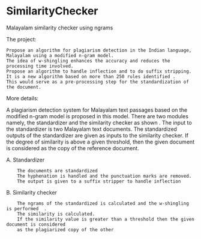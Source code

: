 SimilarityChecker
=================

Malayalam similarity checker using ngrams



The project:

    Propose an algorithm for plagiarism detection in the Indian language,
    Malayalam using a modified n-gram model. 
    The idea of w-shingling enhances the accuracy and reduces the processing time involved.
    Propose an algorithm to handle inflection and to do suffix stripping.
    It is a new algorithm based on more than 250 rules identified .
    This would serve as a pre-processing step for the standardization of the document.



More details:

A plagiarism detection system for Malayalam text
passages based on the modified n-gram model is proposed in
this model. There are two modules namely, the standardizer
and the similarity checker as shown . The input to the
standardizer is two Malayalam text documents. The
standardized outputs of the standardizer are given as inputs to
the similarity checker. If the degree of similarity is above a
given threshold, then the given document is considered as the
copy of the reference document.


A. Standardizer


		The documents are standardized
		The hyphenation is handled and the punctuation marks are removed.
		The output is given to a suffix stripper to handle inflection
		
B. Similarity checker

		The ngrams of the standardized is calculated and the w-shingling is performed  . 
		The similarity is calculated. 
		If the similarity value is greater than a threshold then the given document is considered
		as the plagiarized copy of the other
